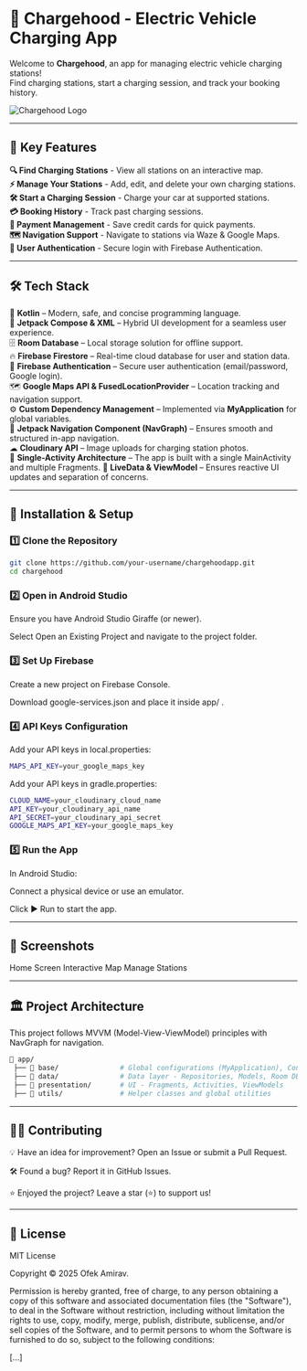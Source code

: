 # 🚗 Chargehood - Electric Vehicle Charging App

Welcome to **Chargehood**, an app for managing electric vehicle charging stations!  
Find charging stations, start a charging session, and track your booking history.

![Chargehood Logo](https://imgur.com/a/s6ny3JF)


---

## 📌 Key Features

**🔍 Find Charging Stations** - View all stations on an interactive map.  
**⚡ Manage Your Stations** - Add, edit, and delete your own charging stations.  
**🛠 Start a Charging Session** - Charge your car at supported stations.  
**💳 Booking History** - Track past charging sessions.  
**📜 Payment Management** - Save credit cards for quick payments.  
**🗺 Navigation Support** - Navigate to stations via Waze & Google Maps.  
**🔐 User Authentication** - Secure login with Firebase Authentication.

---


## 🛠 **Tech Stack**

🚀 **Kotlin** – Modern, safe, and concise programming language.  
📱 **Jetpack Compose & XML** – Hybrid UI development for a seamless user experience.  
🗄 **Room Database** – Local storage solution for offline support.  
🔥 **Firebase Firestore** – Real-time cloud database for user and station data.  
🔑 **Firebase Authentication** – Secure user authentication (email/password, Google login).  
🗺 **Google Maps API & FusedLocationProvider** – Location tracking and navigation support.  
⚙ **Custom Dependency Management** – Implemented via **MyApplication** for global variables.  
🎯 **Jetpack Navigation Component (NavGraph)** – Ensures smooth and structured in-app navigation.  
☁ **Cloudinary API** – Image uploads for charging station photos.   
📂 **Single-Activity Architecture** – The app is built with a single MainActivity and multiple Fragments.
🔄 **LiveData & ViewModel** – Ensures reactive UI updates and separation of concerns.

---

## 🚀 Installation & Setup

### 1️⃣ Clone the Repository
```sh
git clone https://github.com/your-username/chargehoodapp.git
cd chargehood
```
### 2️⃣ Open in Android Studio
Ensure you have Android Studio Giraffe (or newer).

Select Open an Existing Project and navigate to the project folder.

### 3️⃣ Set Up Firebase
Create a new project on Firebase Console.

Download google-services.json and place it inside app/ .

### 4️⃣ API Keys Configuration
Add your API keys in local.properties:
```sh
MAPS_API_KEY=your_google_maps_key
```
Add your API keys in gradle.properties:
```sh
CLOUD_NAME=your_cloudinary_cloud_name
API_KEY=your_cloudinary_api_name
API_SECRET=your_cloudinary_api_secret
GOOGLE_MAPS_API_KEY=your_google_maps_key
```
### 5️⃣ Run the App
In Android Studio:

Connect a physical device or use an emulator.

Click ▶️ Run to start the app.

---
## 📸 Screenshots
Home Screen	Interactive Map	Manage Stations

---
## 🏛️ Project Architecture
This project follows MVVM (Model-View-ViewModel) principles with NavGraph for navigation.

```sh
📂 app/
 ├── 📂 base/               # Global configurations (MyApplication), Constants 
 ├── 📂 data/               # Data layer - Repositories, Models, Room DB, Firebase, Cloudinary
 ├── 📂 presentation/       # UI - Fragments, Activities, ViewModels
 ├── 📂 utils/              # Helper classes and global utilities
```
---
## 👨‍💻 Contributing
💡 Have an idea for improvement? Open an Issue or submit a Pull Request.

🛠️ Found a bug? Report it in GitHub Issues.

⭐ Enjoyed the project? Leave a star (⭐) to support us!

---
## 📜 License
MIT License

Copyright © 2025 Ofek Amirav.

Permission is hereby granted, free of charge, to any person obtaining a copy
of this software and associated documentation files (the "Software"), to deal
in the Software without restriction, including without limitation the rights
to use, copy, modify, merge, publish, distribute, sublicense, and/or sell
copies of the Software, and to permit persons to whom the Software is
furnished to do so, subject to the following conditions:

[...]

